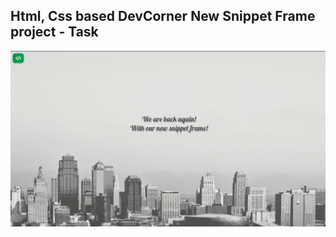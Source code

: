 Html, Css based DevCorner New Snippet Frame project - Task
---

![DevCorner_NewSnippetFrame](https://github.com/r4nd3l/DevCorner_NewSnippetFrame/blob/master/img/sample.gif)
